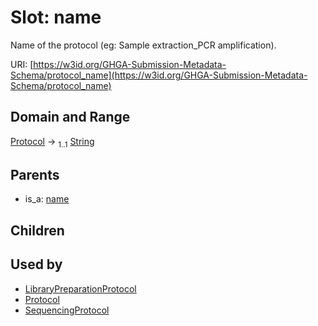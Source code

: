 
# Slot: name


Name of the protocol (eg: Sample extraction_PCR amplification).

URI: [https://w3id.org/GHGA-Submission-Metadata-Schema/protocol_name](https://w3id.org/GHGA-Submission-Metadata-Schema/protocol_name)


## Domain and Range

[Protocol](Protocol.md) &#8594;  <sub>1..1</sub> [String](types/String.md)

## Parents

 *  is_a: [name](name.md)

## Children


## Used by

 * [LibraryPreparationProtocol](LibraryPreparationProtocol.md)
 * [Protocol](Protocol.md)
 * [SequencingProtocol](SequencingProtocol.md)
